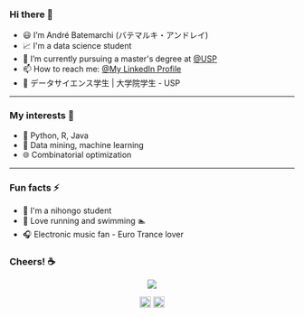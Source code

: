 ### Hi there 👋

- 😃 I’m André Batemarchi (バテマルキ・アンドレイ)
- 📈 I'm a data science student
- 📖 I’m currently pursuing a master's degree at [@USP](https://www5.usp.br)
- 📫 How to reach me: [@My LinkedIn Profile](https://www.linkedin.com/in/andré-batemarchi/)
- 🍱 データサイエンス学生 | 大学院学生 - USP

---

### My interests 💭
- 🐍 Python, R, Java
- 🧠 Data mining, machine learning
- 🌐 Combinatorial optimization

---

### Fun facts ⚡
- 🍜 I'm a nihongo student
- 🏃 Love running and swimming :swimmer: 
- 🎧 Electronic music fan - Euro Trance lover

### Cheers! ☕

<p align="center">
  <img align="center" src="https://github-readme-stats.vercel.app/api/top-langs/?username=Andygrammer&layout=compact)](https://github.com/Andygrammer/github-readme-stats" />
</p>

<p align=center>
<img height="20" src="https://badges.pufler.dev/visits/Andygrammer/ruch798?color=black&logo=github" />
<img height="20" src="https://komarev.com/ghpvc/?username=Andygrammer&color=brightgreen" />
<a href="https://github.com/Andygrammer">
</a>
</p>

<!--
**Andygrammer/Andygrammer** is a ✨ _special_ ✨ repository because its `README.md` (this file) appears on your GitHub profile.
